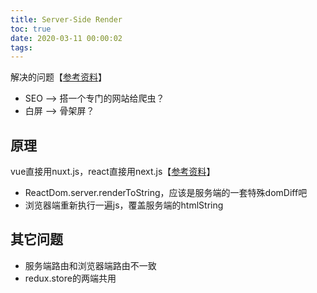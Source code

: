 ```yaml
---
title: Server-Side Render
toc: true
date: 2020-03-11 00:00:02
tags:
---
```



解决的问题【[参考资料](https://juejin.im/post/5d7deef6e51d453bb13b66cd)】
* SEO --> 搭一个专门的网站给爬虫？
* 白屏  --> 骨架屏？



## 原理
vue直接用nuxt.js，react直接用next.js【[参考资料](https://www.jianshu.com/p/b566a0e2bd56)】
* ReactDom.server.renderToString，应该是服务端的一套特殊domDiff吧
* 浏览器端重新执行一遍js，覆盖服务端的htmlString

## 其它问题
* 服务端路由和浏览器端路由不一致
* redux.store的两端共用

